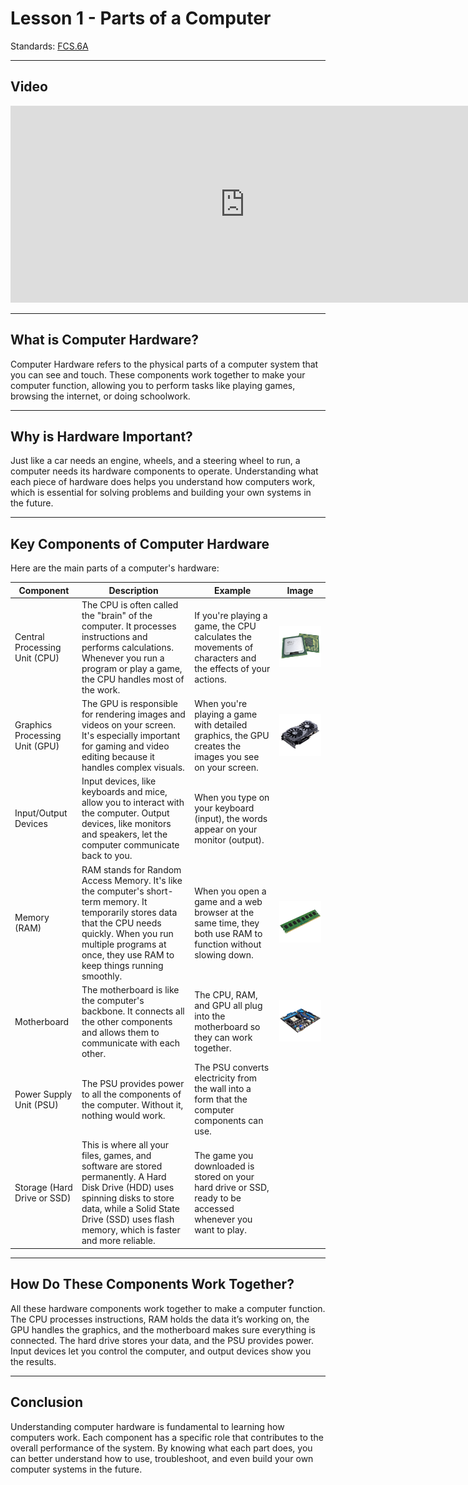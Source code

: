 # Lesson 1 - Parts of a Computer

Standards: [FCS.6A](../../standards.md#fcs6a)

---

## Video

<iframe width="750" height="315" src="https://www.youtube.com/embed/mX2JQ8XvlKs?si=Mp6gQby6zoqWINbc" frameborder="0" allow="accelerometer; autoplay; clipboard-write; encrypted-media; gyroscope; picture-in-picture" allowfullscreen></iframe>

---

## What is Computer Hardware?

Computer Hardware refers to the physical parts of a computer system that you can see and touch. These components work together to make your computer function, allowing you to perform tasks like playing games, browsing the internet, or doing schoolwork.

---

## Why is Hardware Important?

Just like a car needs an engine, wheels, and a steering wheel to run, a computer needs its hardware components to operate. Understanding what each piece of hardware does helps you understand how computers work, which is essential for solving problems and building your own systems in the future.

---

## Key Components of Computer Hardware

Here are the main parts of a computer's hardware:

| Component                      | Description                                                                                                                                                                                                                   | Example                                                                                                      | Image                                                                                                                                                |
| ------------------------------ | ----------------------------------------------------------------------------------------------------------------------------------------------------------------------------------------------------------------------------- | ------------------------------------------------------------------------------------------------------------ | ---------------------------------------------------------------------------------------------------------------------------------------------------- |
| Central Processing Unit (CPU)  | The CPU is often called the "brain" of the computer. It processes instructions and performs calculations. Whenever you run a program or play a game, the CPU handles most of the work.                                        | If you're playing a game, the CPU calculates the movements of characters and the effects of your actions.    | ![CPU](https://github.com/crookedlungs/mr_b_game_dev_book/blob/42f5ae4a3a49fc7e0029b96d05a99f1552a6b969/media/images/PartsOfACpu/cpu.png?raw=true)   |
| Graphics Processing Unit (GPU) | The GPU is responsible for rendering images and videos on your screen. It's especially important for gaming and video editing because it handles complex visuals.                                                             | When you're playing a game with detailed graphics, the GPU creates the images you see on your screen.        | ![GPU](https://github.com/crookedlungs/mr_b_game_dev_book/blob/888cee5fbff3efa091b1268d7b3653af18720527/media/images/PartsOfACpu/gpu.png?raw=true)   |
| Input/Output Devices           | Input devices, like keyboards and mice, allow you to interact with the computer. Output devices, like monitors and speakers, let the computer communicate back to you.                                                        | When you type on your keyboard (input), the words appear on your monitor (output).                           |                                                                                                                                                      |
| Memory (RAM)                   | RAM stands for Random Access Memory. It's like the computer's short-term memory. It temporarily stores data that the CPU needs quickly. When you run multiple programs at once, they use RAM to keep things running smoothly. | When you open a game and a web browser at the same time, they both use RAM to function without slowing down. | ![RAM](https://github.com/crookedlungs/mr_b_game_dev_book/blob/42f5ae4a3a49fc7e0029b96d05a99f1552a6b969/media/images/PartsOfACpu/ram.png?raw=true)   |
| Motherboard                    | The motherboard is like the computer's backbone. It connects all the other components and allows them to communicate with each other.                                                                                         | The CPU, RAM, and GPU all plug into the motherboard so they can work together.                               | ![MOBO](https://github.com/crookedlungs/mr_b_game_dev_book/blob/42f5ae4a3a49fc7e0029b96d05a99f1552a6b969/media/images/PartsOfACpu/mobo.png?raw=true) |
| Power Supply Unit (PSU)        | The PSU provides power to all the components of the computer. Without it, nothing would work.                                                                                                                                 | The PSU converts electricity from the wall into a form that the computer components can use.                 |                                                                                                                                                      |
| Storage (Hard Drive or SSD)    | This is where all your files, games, and software are stored permanently. A Hard Disk Drive (HDD) uses spinning disks to store data, while a Solid State Drive (SSD) uses flash memory, which is faster and more reliable.    | The game you downloaded is stored on your hard drive or SSD, ready to be accessed whenever you want to play. |                                                                                                                                                      |

---

## How Do These Components Work Together?

All these hardware components work together to make a computer function. The CPU processes instructions, RAM holds the data it’s working on, the GPU handles the graphics, and the motherboard makes sure everything is connected. The hard drive stores your data, and the PSU provides power. Input devices let you control the computer, and output devices show you the results.

---

## Conclusion

Understanding computer hardware is fundamental to learning how computers work. Each component has a specific role that contributes to the overall performance of the system. By knowing what each part does, you can better understand how to use, troubleshoot, and even build your own computer systems in the future.
